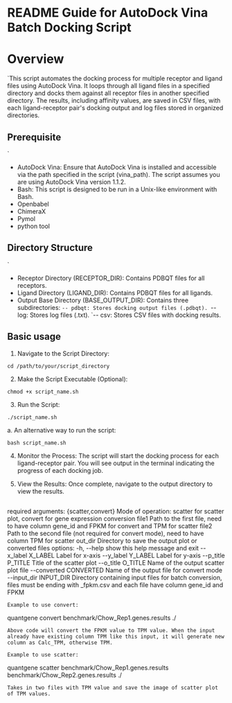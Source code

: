 # README Guide for AutoDock Vina Batch Docking Script

# Overview 
`This script automates the docking process for multiple receptor and ligand files using AutoDock Vina. It loops through all ligand files in a specified directory and docks them against all receptor files in another specified directory. The results, including affinity values, are saved in CSV files, with each ligand-receptor pair's docking output and log files stored in organized directories.
## Prerequisite  
`
- AutoDock Vina: Ensure that AutoDock Vina is installed and accessible via the path specified in the script (vina_path). The script assumes you are using AutoDock Vina version 1.1.2.
- Bash: This script is designed to be run in a Unix-like environment with Bash.
- Openbabel
- ChimeraX
- Pymol
- python tool
  
## Directory Structure   
`
- Receptor Directory (RECEPTOR_DIR): Contains PDBQT files for all receptors.
- Ligand Directory (LIGAND_DIR): Contains PDBQT files for all ligands.
- Output Base Directory (BASE_OUTPUT_DIR): Contains three subdirectories:
`-- pdbqt: Stores docking output files (.pdbqt).
`-- log: Stores log files (.txt).
`-- csv: Stores CSV files with docking results.

## Basic usage

1. Navigate to the Script Directory:
```
cd /path/to/your/script_directory
```

2. Make the Script Executable (Optional): 
```
chmod +x script_name.sh
```

3. Run the Script:
```
./script_name.sh
```
  a. An alternative way to run the script: 
```
bash script_name.sh
```

4. Monitor the Process:
 The script will start the docking process for each ligand-receptor pair. You will see output in the terminal indicating the progress of each docking job.

6. View the Results:
Once complete, navigate to the output directory to view the results. 

## 
required arguments:
  {scatter,convert}  Mode of operation: scatter for scatter plot, convert for gene expression conversion
  file1              Path to the first file, need to have column gene_id and FPKM for convert and TPM for scatter
  file2              Path to the second file (not required for convert mode), need to have column TPM for scatter
  out_dir            Directory to save the output plot or converted files
options:
  -h, --help            show this help message and exit
  --x_label X_LABEL     Label for x-axis
  --y_label Y_LABEL     Label for y-axis
  --p_title P_TITLE     Title of the scatter plot
  --o_title O_TITLE     Name of the output scatter plot file
  --converted CONVERTED
                        Name of the output file for convert mode
  --input_dir INPUT_DIR
                        Directory containing input files for batch conversion, files must be ending with _fpkm.csv and each file have column gene_id and FPKM
```
Example to use convert: 
```
quantgene convert benchmark/Chow_Rep1.genes.results ./
```
Above code will convert the FPKM value to TPM value. When the input already have existing column TPM like this input, it will generate new column as Calc_TPM, otherwise TPM. 

Example to use scatter:
``` 
quantgene scatter benchmark/Chow_Rep1.genes.results benchmark/Chow_Rep2.genes.results ./
```
Takes in two files with TPM value and save the image of scatter plot of TPM values. 


